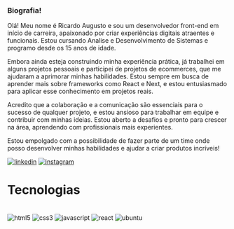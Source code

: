 ### Biografia!

Olá! Meu nome é Ricardo Augusto e sou um desenvolvedor front-end em início de carreira, apaixonado por criar experiências digitais atraentes e funcionais. Estou cursando Analise e Desenvolvimento de Sistemas e programo desde os 15 anos de idade.

Embora ainda esteja construindo minha experiência prática, já trabalhei em alguns projetos pessoais e participei de projetos de ecommerces, que me ajudaram a aprimorar minhas habilidades. Estou sempre em busca de aprender mais sobre frameworks como React e Next, e estou entusiasmado para aplicar esse conhecimento em projetos reais.

Acredito que a colaboração e a comunicação são essenciais para o sucesso de qualquer projeto, e estou ansioso para trabalhar em equipe e contribuir com minhas ideias. Estou aberto a desafios e pronto para crescer na área, aprendendo com profissionais mais experientes.

Estou empolgado com a possibilidade de fazer parte de um time onde posso desenvolver minhas habilidades e ajudar a criar produtos incríveis!

[![linkedin](https://img.shields.io/badge/LinkedIn-0077B5?style=for-the-badge&logo=linkedin&logoColor=white)](https://www.linkedin.com/in/ricardo-augusto-77a32b319?utm_source=share&utm_campaign=share_via&utm_content=profile&utm_medium=android_app)
[![instagram](https://img.shields.io/badge/Instagram-E4405F?style=for-the-badge&logo=instagram&logoColor=white)]()

# Tecnologias 

<div style="display: inline_block"><br/>
   <img align="center" src="https://img.shields.io/badge/HTML5-E34F26?style=for-the-badge&logo=html5&logoColor=white" alt="html5" />
   <img align="center" src="https://img.shields.io/badge/CSS3-1572B6?style=for-the-badge&logo=css3&logoColor=white" alt="css3" />
   <img align="center" src="https://img.shields.io/badge/JavaScript-323330?style=for-the-badge&logo=javascript&logoColor=F7DF1E" alt="javascript" />
   <img align="center" src="https://img.shields.io/badge/React-20232A?style=for-the-badge&logo=react&logoColor=61DAFB" alt="react" />
   <img align="center" src="https://img.shields.io/badge/Ubuntu-E95420?style=for-the-badge&logo=ubuntu&logoColor=white" alt="ubuntu" />
</div>

